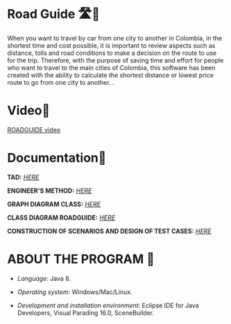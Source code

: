 # Road Guide 🛣️🚗

When you want to travel by car from one city to another in Colombia, in the shortest time and cost possible, it is important to review aspects such as distance, tolls and road conditions to make a decision on the route to use for the trip. Therefore, with the purpose of saving time and effort for people who want to travel to the main cities of Colombia, this software has been created with the ability to calculate the shortest distance or lowest price route to go from one city to another. .

# Video🎥

[ROADGUIDE video]()

# Documentation📃

**TAD:** _[HERE](https://github.com/JLRO1812/road-guide/blob/main/docs/TAD%20Graph.pdf)_

**ENGINEER'S METHOD:** _[HERE](https://github.com/JLRO1812/road-guide/blob/main/docs/RoadGuide-Metodo%20de%20Ingenieria%20.pdf)_

**GRAPH DIAGRAM CLASS:** _[HERE](https://github.com/JLRO1812/road-guide/blob/main/docs/Graph%20Diagram%20Class.pdf)_

**CLASS DIAGRAM ROADGUIDE:** _[HERE](https://github.com/JLRO1812/road-guide/blob/main/docs/Road%20Guide%20Class%20Diagram.pdf)_

**CONSTRUCTION OF SCENARIOS AND DESIGN OF TEST CASES:** _[HERE](https://github.com/JLRO1812/road-guide/blob/main/docs/PRUEBAS.pdf)_


# ABOUT THE PROGRAM 📩

- _Language:_ Java 8.

- _Operating system:_ Windows/Mac/Linux.

- _Development and installation environment:_ Eclipse IDE for Java Developers, Visual Parading 16.0, SceneBuilder.
